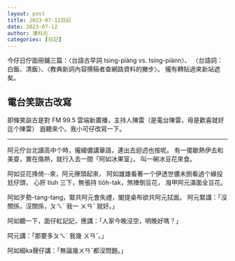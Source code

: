 ```yaml
---
layout: post
title: 2023-07-12日記
date: 2023-07-12
author: 潘科元
categories: [日記]
---
```


今仔日佇面冊鋪三篇：〈台語古早詞 tsing-piàng vs. tsing-piànn〉、
〈台語詞：白飯、清飯〉、〈教典新詞內容撰稿者查網路資料的撇步〉。
攏有轉貼過來新站遮矣。

## 電台笑詼古改寫

即條笑詼古是對 FM 99.5 雲端新廣播，主持人陳雷（是電台陳雷，毋是歡喜就好迄个陳雷）
遐聽來个。我小可仔改寫一下。

---

阿元佇台北讀高中个時，攏綴儂講華語，連出去𨑨迌也按呢。
有一擺歇熱伊去和美耍，實在傷熱，就行入去一間「阿如冰果室」，
叫一碗冰豆花來食。

阿如豆花捀倚\-\-來，阿元攑頭起來，
阿如雄雄看著一个伊透世儂未捌看過个緣投尪仔頭，
心肝 tiuh 三下，無張持 tio̍h-tak，煞捙倒豆花，
潑甲阿元滿面全豆花。

阿如歹勢-tang-tang，緊共阿元會失禮，閣提桌布欲共阿元拭面。
阿元緊講：「沒關係，沒關係，ㄆㄟˊ 我一 ㄨㄢˇ 就好。」

阿如聽一下，面仔紅記記，應講：「人家今晚沒空，明晚好嗎？」

阿元講：「那要多ㄆㄟˊ 我幾 ㄨㄢˇ。」

阿如細ka聲仔講：「無論幾ㄨㄢˇ都沒問題。」

